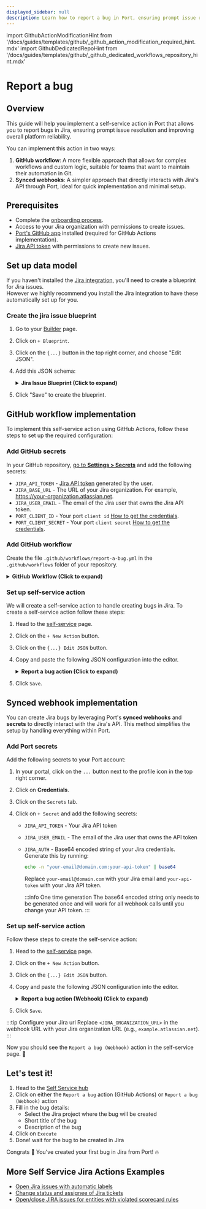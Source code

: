 ```yaml
---
displayed_sidebar: null
description: Learn how to report a bug in Port, ensuring prompt issue resolution and improving overall platform reliability.
---
```


import GithubActionModificationHint from '/docs/guides/templates/github/_github_action_modification_required_hint.mdx'
import GithubDedicatedRepoHint from '/docs/guides/templates/github/_github_dedicated_workflows_repository_hint.mdx'

# Report a bug

## Overview
This guide will help you implement a self-service action in Port that allows you to report bugs in Jira, ensuring prompt issue resolution and improving overall platform reliability.

You can implement this action in two ways:
1. **GitHub workflow**: A more flexible approach that allows for complex workflows and custom logic, suitable for teams that want to maintain their automation in Git.
2. **Synced webhooks**: A simpler approach that directly interacts with Jira's API through Port, ideal for quick implementation and minimal setup.

## Prerequisites

- Complete the [onboarding process](/getting-started/overview).
- Access to your Jira organization with permissions to create issues.
- [Port's GitHub app](https://github.com/apps/getport-io) installed (required for GitHub Actions implementation).
- [Jira API token](https://support.atlassian.com/atlassian-account/docs/manage-api-tokens-for-your-atlassian-account/) with permissions to create new issues.

## Set up data model

If you haven't installed the [Jira integration](/build-your-software-catalog/sync-data-to-catalog/project-management/jira/), you'll need to create a blueprint for Jira issues.  
However we highly recommend you install the Jira integration to have these automatically set up for you.

### Create the jira issue blueprint

1. Go to your [Builder](https://app.getport.io/settings/data-model) page.
2. Click on `+ Blueprint`.
3. Click on the `{...}` button in the top right corner, and choose "Edit JSON".
4. Add this JSON schema:

   <details>
   <summary><b>Jira Issue Blueprint (Click to expand)</b></summary>

   ```json
   {
     "identifier": "jiraIssue",
     "title": "Jira Issue",
     "icon": "Jira",
     "schema": {
       "properties": {
         "url": {
           "title": "Issue URL",
           "type": "string",
           "format": "url",
           "description": "URL to the issue in Jira"
         },
         "status": {
           "title": "Status",
           "type": "string",
           "description": "The status of the issue"
         },
         "issueType": {
           "title": "Type",
           "type": "string",
           "description": "The type of the issue"
         },
         "components": {
           "title": "Components",
           "type": "array",
           "description": "The components related to this issue"
         },
         "assignee": {
           "title": "Assignee",
           "type": "string",
           "format": "user",
           "description": "The user assigned to the issue"
         },
         "reporter": {
           "title": "Reporter",
           "type": "string",
           "description": "The user that reported to the issue",
           "format": "user"
         },
         "priority": {
           "title": "Priority",
           "type": "string",
           "description": "The priority of the issue"
         },
         "created": {
           "title": "Created At",
           "type": "string",
           "description": "The created datetime of the issue",
           "format": "date-time"
         },
         "updated": {
           "title": "Updated At",
           "type": "string",
           "description": "The updated datetime of the issue",
           "format": "date-time"
         }
       }
     },
     "calculationProperties": {},
     "relations": {}
   }
   ```

   </details>

5. Click "Save" to create the blueprint.

## GitHub workflow implementation

To implement this self-service action using GitHub Actions, follow these steps to set up the required configuration:

### Add GitHub secrets

In your GitHub repository, [go to **Settings > Secrets**](https://docs.github.com/en/actions/security-guides/using-secrets-in-github-actions#creating-secrets-for-a-repository) and add the following secrets:
- `JIRA_API_TOKEN` - [Jira API token](https://support.atlassian.com/atlassian-account/docs/manage-api-tokens-for-your-atlassian-account) generated by the user.
- `JIRA_BASE_URL` - The URL of your Jira organization. For example, https://your-organization.atlassian.net.
- `JIRA_USER_EMAIL` - The email of the Jira user that owns the Jira API token.
- `PORT_CLIENT_ID` - Your port `client id` [How to get the credentials](https://docs.port.io/build-your-software-catalog/sync-data-to-catalog/api/#find-your-port-credentials).
- `PORT_CLIENT_SECRET` - Your port `client secret` [How to get the credentials](https://docs.port.io/build-your-software-catalog/sync-data-to-catalog/api/#find-your-port-credentials).

### Add GitHub workflow

Create the file `.github/workflows/report-a-bug.yml` in the `.github/workflows` folder of your repository.

<GithubDedicatedRepoHint/>

<details>
<summary><b>GitHub Workflow (Click to expand)</b></summary>

```yaml showLineNumbers
name: Report a bug in jira

on:
  workflow_dispatch:
    inputs:
      description:
        required: true
        type: string
      short_title:
        required: true
        type: string
      port_context:
        required: true
        type: string

jobs:
  create_jira_issue:
    runs-on: ubuntu-latest
    steps:
      - name: Login
        uses: atlassian/gajira-login@v3
        env:
          JIRA_BASE_URL: ${{ secrets.JIRA_BASE_URL }}
          JIRA_USER_EMAIL: ${{ secrets.JIRA_USER_EMAIL }}
          JIRA_API_TOKEN: ${{ secrets.JIRA_API_TOKEN }}

      - name: Inform searching of user in user list
        uses: port-labs/port-github-action@v1
        with:
          clientId: ${{ secrets.PORT_CLIENT_ID }}
          clientSecret: ${{ secrets.PORT_CLIENT_SECRET }}
          operation: PATCH_RUN
          runId: ${{ fromJson(inputs.port_context).run_id }}
          logMessage: |
            Searching for user in organization user list... ⛴️

      - name: Search for reporter among user list
        id: search_for_reporter
        uses: fjogeleit/http-request-action@v1
        with:
          url: "${{ secrets.JIRA_BASE_URL }}/rest/api/3/user/search?query=${{ fromJson(inputs.port_context).triggered_by }}"
          method: "GET"
          username: ${{ secrets.JIRA_USER_EMAIL }}
          password: ${{ secrets.JIRA_API_TOKEN }}
          customHeaders: '{"Content-Type": "application/json"}'

      - name: Install jq
        run: sudo apt-get install jq
        if: steps.search_for_reporter.outcome == 'success'

      - name: Retrieve user list from search
        id: user_list_from_search
        if: steps.search_for_reporter.outcome == 'success'
        run: |
          selected_user_id=$(echo '${{ steps.search_for_reporter.outputs.response }}' | jq -r 'if length > 0 then .[0].accountId else "empty" end')
          selected_user_name=$(echo '${{ steps.search_for_reporter.outputs.response }}' | jq -r 'if length > 0 then .[0].displayName else "empty" end')
          echo "selected_user_id=${selected_user_id}" >> $GITHUB_OUTPUT
          echo "selected_user_name=${selected_user_name}" >> $GITHUB_OUTPUT

      - name: Inform user existence
        if: steps.user_list_from_search.outputs.selected_user_id != 'empty'
        uses: port-labs/port-github-action@v1
        with:
          clientId: ${{ secrets.PORT_CLIENT_ID }}
          clientSecret: ${{ secrets.PORT_CLIENT_SECRET }}
          operation: PATCH_RUN
          runId: ${{ fromJson(inputs.port_context).run_id }}
          logMessage: |
            User found 🥹 Bug reporter will be ${{ steps.user_list_from_search.outputs.selected_user_name }}... ⛴️

      - name: Inform user inexistence
        if: steps.user_list_from_search.outputs.selected_user_id == 'empty'
        uses: port-labs/port-github-action@v1
        with:
          clientId: ${{ secrets.PORT_CLIENT_ID }}
          clientSecret: ${{ secrets.PORT_CLIENT_SECRET }}
          operation: PATCH_RUN
          runId: ${{ fromJson(inputs.port_context).run_id }}
          logMessage: |
            User not found 😭 Bug will be created with default reporter ⛴️

      - name: Inform starting of jira issue creation
        uses: port-labs/port-github-action@v1
        with:
          clientId: ${{ secrets.PORT_CLIENT_ID }}
          clientSecret: ${{ secrets.PORT_CLIENT_SECRET }}
          operation: PATCH_RUN
          runId: ${{ fromJson(inputs.port_context).run_id }}
          logMessage: |
            Creating a new Jira issue.. ⛴️

      - name: Create Jira issue
        id: create
        uses: atlassian/gajira-create@v3
        with:
          project: ${{ inputs.project }}
          issuetype: Bug
          summary: ${{inputs.short_title}}
          description: |
            ${{inputs.description}}
          fields: |-
            ${{ steps.user_list_from_search.outputs.selected_user_id != 'empty'
              && format('{{"reporter": {{"id": "{0}" }}}}', steps.user_list_from_search.outputs.selected_user_id)
              || '{}'
            }}

      - name: Inform creation of Jira issue
        uses: port-labs/port-github-action@v1
        with:
          clientId: ${{ secrets.PORT_CLIENT_ID }}
          clientSecret: ${{ secrets.PORT_CLIENT_SECRET }}
          operation: PATCH_RUN
          link: ${{ secrets.JIRA_BASE_URL }}/browse/${{ steps.create.outputs.issue }}
          runId: ${{ fromJson(inputs.port_context).run_id }}
          logMessage: |
            Jira issue with ID ${{ steps.create.outputs.issue }} created! ✅
```

</details>

### Set up self-service action

We will create a self-service action to handle creating bugs in Jira.
To create a self-service action follow these steps:

1. Head to the [self-service](https://app.getport.io/self-serve) page.
2. Click on the `+ New Action` button.
3. Click on the `{...} Edit JSON` button.
4. Copy and paste the following JSON configuration into the editor.

   <details>
   <summary><b>Report a bug action (Click to expand)</b></summary>

   <GithubActionModificationHint/>

   ```json
   {
     "identifier": "jiraIssue_report_a_bug",
     "title": "Report a bug",
     "icon": "Jira",
     "description": "Report a bug in Port to our product team.",
     "trigger": {
       "type": "self-service",
       "operation": "CREATE",
       "userInputs": {
         "properties": {
           "project": {
             "title": "Project",
             "description": "The Jira project where the bug will be created",
             "icon": "Jira",
             "type": "string",
             "blueprint": "jiraProject",
             "format": "entity"
           },
           "description": {
             "icon": "DefaultProperty",
             "title": "Description",
             "type": "string"
           },
           "short_title": {
             "icon": "DefaultProperty",
             "title": "Short title",
             "type": "string"
           }
         },
         "required": [
           "project",
           "short_title",
           "description"
         ],
         "order": [
           "project",
           "short_title",
           "description"
         ]
       }
     },
     "invocationMethod": {
       "type": "GITHUB",
       "org": "<Enter GitHub organization>",
       "repo": "<Enter GitHub repository>",
       "workflow": "report-a-bug.yml",
       "workflowInputs": {
         "project": "{{.inputs.project.identifier}}",
         "description": "{{.inputs.\"description\"}}",
         "short_title": "{{.inputs.\"short_title\"}}",
         "port_context": {
           "run_id": "{{ .run.id }}",
           "triggered_by": "{{ .trigger.by.user.email }}"
         }
       },
       "reportWorkflowStatus": true
     },
     "requiredApproval": false
   }
   ```

   </details>

5. Click `Save`.

## Synced webhook implementation

You can create Jira bugs by leveraging Port's **synced webhooks** and **secrets** to directly interact with the Jira's API. This method simplifies the setup by handling everything within Port.

### Add Port secrets

Add the following secrets to your Port account:

1. In your portal, click on the `...` button next to the profile icon in the top right corner.

2. Click on **Credentials**.

3. Click on the `Secrets` tab.

4. Click on `+ Secret` and add the following secrets:
    - `JIRA_API_TOKEN` - Your Jira API token
    - `JIRA_USER_EMAIL` - The email of the Jira user that owns the API token
    - `JIRA_AUTH` - Base64 encoded string of your Jira credentials. Generate this by running:
      ```bash
      echo -n "your-email@domain.com:your-api-token" | base64
      ```
      Replace `your-email@domain.com` with your Jira email and `your-api-token` with your Jira API token.

      :::info One time generation
      The base64 encoded string only needs to be generated once and will work for all webhook calls until you change your API token.
      :::

### Set up self-service action

Follow these steps to create the self-service action:

1. Head to the [self-service](https://app.getport.io/self-serve) page.
2. Click on the `+ New Action` button.
3. Click on the `{...} Edit JSON` button.
4. Copy and paste the following JSON configuration into the editor.

   <details>
   <summary><b>Report a bug action (Webhook) (Click to expand)</b></summary>

   ```json
   {
     "identifier": "jiraIssue_report_a_bug_webhook",
     "title": "Report a bug (Webhook)",
     "icon": "Jira",
     "description": "Report a bug in Port to our product team using webhook.",
     "trigger": {
       "type": "self-service",
       "operation": "CREATE",
       "userInputs": {
         "properties": {
           "project": {
             "title": "Project",
             "description": "The Jira project where the bug will be created",
             "icon": "Jira",
             "type": "string",
             "blueprint": "jiraProject",
             "format": "entity"
           },
           "description": {
             "icon": "DefaultProperty",
             "title": "Description",
             "type": "string"
           },
           "short_title": {
             "icon": "DefaultProperty",
             "title": "Short title",
             "type": "string"
           }
         },
         "required": [
           "project",
           "short_title",
           "description"
         ],
         "order": [
           "project",
           "short_title",
           "description"
         ]
       }
     },
     "invocationMethod": {
       "type": "WEBHOOK",
       "url": "https://<JIRA_ORGANIZATION_URL>/rest/api/3/issue",
       "agent": false,
       "synchronized": true,
       "method": "POST",
       "headers": {
         "Authorization": "Basic {{.secrets.JIRA_AUTH}}",
         "Content-Type": "application/json"
       },
       "body": {
         "fields": {
           "project": {
             "key": "{{.inputs.project.identifier}}"
           },
           "summary": "{{.inputs.short_title}}",
           "description": {
             "version": 1,
             "type": "doc",
             "content": [
               {
                 "type": "paragraph",
                 "content": [
                   {
                     "type": "text",
                     "text": "{{.inputs.description}}"
                   }
                 ]
               },
               {
                 "type": "paragraph",
                 "content": [
                   {
                     "type": "text",
                     "text": "Reported by: {{.trigger.by.user.email}}"
                   }
                 ]
               }
             ]
           },
           "issuetype": {
             "name": "Bug"
           }
         }
       }
     },
     "requiredApproval": false
   }
   ```

   </details>

5. Click `Save`.

:::tip Configure your Jira url
Replace `<JIRA_ORGANIZATION_URL>` in the webhook URL with your Jira organization URL (e.g., `example.atlassian.net`).
:::

Now you should see the `Report a bug (Webhook)` action in the self-service page. 🎉

## Let's test it!

1. Head to the [Self Service hub](https://app.getport.io/self-serve)
2. Click on either the `Report a bug` action (GitHub Actions) or `Report a bug (Webhook)` action
3. Fill in the bug details:
   - Select the Jira project where the bug will be created
   - Short title of the bug
   - Description of the bug
4. Click on `Execute`
5. Done! wait for the bug to be created in Jira

Congrats 🎉 You've created your first bug in Jira from Port! 🔥

## More Self Service Jira Actions Examples
- [Open Jira issues with automatic labels](https://docs.port.io/guides/all/open-jira-issue-with-automatic-label)
- [Change status and assignee of Jira tickets](https://docs.port.io/guides/all/change-status-and-assignee-of-jira-ticket)
- [Open/close JIRA issues for entities with violated scorecard rules](https://docs.port.io/promote-scorecards/manage-using-3rd-party-apps/jira)
